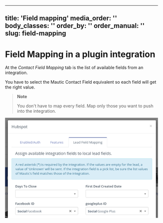 ---
title: 'Field mapping'
media_order: ''
body_classes: ''
order_by: ''
order_manual: ''
slug: field-mapping
-------------------
# Field Mapping in a plugin integration

At the *Contact Field Mapping* tab is the list of available fields from an integration.

You have to select the Mautic Contact Field equivalent so each field will get the right value.

> **Note**
>
> You don't have to map every field. Map only those you want to push into the integration.

![Example Integration Plugin Contact Field Mapping](plugins-field-mapping.png "HubSpot example Contact field mapping")
